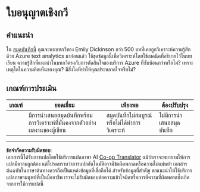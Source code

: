 <!--
CO_OP_TRANSLATOR_METADATA:
{
  "original_hash": "9d2a734deb904caff310d1a999c6bd7a",
  "translation_date": "2025-09-05T22:25:42+00:00",
  "source_file": "6-NLP/3-Translation-Sentiment/assignment.md",
  "language_code": "th"
}
-->
# ใบอนุญาตเชิงกวี

## คำแนะนำ

ใน [สมุดบันทึกนี้](https://www.kaggle.com/jenlooper/emily-dickinson-word-frequency) คุณจะพบบทกวีของ Emily Dickinson กว่า 500 บทที่เคยถูกวิเคราะห์ความรู้สึกด้วย Azure text analytics มาก่อนแล้ว ใช้ชุดข้อมูลนี้เพื่อวิเคราะห์โดยใช้เทคนิคที่อธิบายไว้ในบทเรียน ความรู้สึกที่แนะนำในบทกวีตรงกับการตัดสินใจของบริการ Azure ที่ซับซ้อนกว่าหรือไม่? เพราะเหตุใดในความคิดเห็นของคุณ? มีสิ่งใดที่ทำให้คุณประหลาดใจหรือไม่?

## เกณฑ์การประเมิน

| เกณฑ์ | ยอดเยี่ยม                                                                 | เพียงพอ                                                | ต้องปรับปรุง            |
| ------ | -------------------------------------------------------------------------- | ------------------------------------------------------- | ------------------------ |
|        | มีการนำเสนอสมุดบันทึกพร้อมการวิเคราะห์ที่มั่นคงจากตัวอย่างผลงานของผู้เขียน | สมุดบันทึกไม่สมบูรณ์หรือไม่ได้ทำการวิเคราะห์         | ไม่มีการนำเสนอสมุดบันทึก |

---

**ข้อจำกัดความรับผิดชอบ**:  
เอกสารนี้ได้รับการแปลโดยใช้บริการแปลภาษา AI [Co-op Translator](https://github.com/Azure/co-op-translator) แม้ว่าเราจะพยายามให้การแปลมีความถูกต้อง แต่โปรดทราบว่าการแปลอัตโนมัติอาจมีข้อผิดพลาดหรือความไม่แม่นยำ เอกสารต้นฉบับในภาษาต้นทางควรถือเป็นแหล่งข้อมูลที่เชื่อถือได้ สำหรับข้อมูลที่สำคัญ ขอแนะนำให้ใช้บริการแปลภาษามนุษย์ที่เป็นมืออาชีพ เราจะไม่รับผิดชอบต่อความเข้าใจผิดหรือการตีความที่ผิดพลาดซึ่งเกิดจากการใช้การแปลนี้